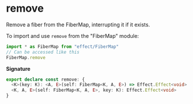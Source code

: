 # remove

Remove a fiber from the FiberMap, interrupting it if it exists.

To import and use `remove` from the "FiberMap" module:

```ts
import * as FiberMap from "effect/FiberMap"
// Can be accessed like this
FiberMap.remove
```

**Signature**

```ts
export declare const remove: {
  <K>(key: K): <A, E>(self: FiberMap<K, A, E>) => Effect.Effect<void>
  <K, A, E>(self: FiberMap<K, A, E>, key: K): Effect.Effect<void>
}
```
